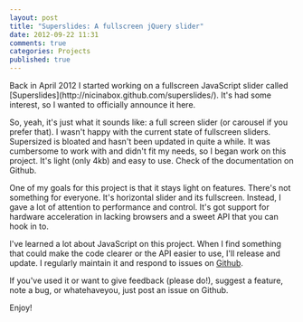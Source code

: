 ```yaml
---
layout: post
title: "Superslides: A fullscreen jQuery slider"
date: 2012-09-22 11:31
comments: true
categories: Projects
published: true
---
```


<p class="lead">
  Back in April 2012 I started working on a fullscreen JavaScript slider called [Superslides](http://nicinabox.github.com/superslides/). It's had some interest, so I wanted to officially announce it here.
</p>

<!-- more -->

So, yeah, it's just what it sounds like: a full screen slider (or carousel if you prefer that). I wasn't happy with the current state of fullscreen sliders. Supersized is bloated and hasn't been updated in quite a while. It was cumbersome to work with and didn't fit my needs, so I began work on this project. It's light (only 4kb) and easy to use. Check of the documentation on Github.

One of my goals for this project is that it stays light on features. There's not something for everyone. It's horizontal slider and its fullscreen. Instead, I gave a lot of attention to performance and control. It's got support for hardware acceleration in lacking browsers and a sweet API that you can hook in to.

I've learned a lot about JavaScript on this project. When I find something that could make the code clearer or the API easier to use, I'll release and update. I regularly maintain it and respond to issues on [Github](https://github.com/nicinabox/superslides).

If you've used it or want to give feedback (please do!), suggest a feature, note a bug, or whatehaveyou, just post an issue on Github.

Enjoy!
